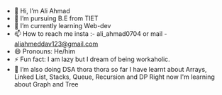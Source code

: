- 👋 Hi, I’m Ali Ahmad
- 👀 I’m pursuing B.E from TIET 
- 🌱 I’m currently learning Web-dev
- 📫 How to reach me insta :- ali_ahmad0704 or mail - aliahmeddav123@gmail.com
- 😄 Pronouns: He/him
- ⚡ Fun fact: I am lazy but I dream of being workaholic.
- 💞️ I’m also doing DSA thora thora
so far I have learnt about Arrays, Linked List, Stacks, Queue, Recursion and DP
Right now I'm learning about Graph and Tree

<!---
Bhayankarcoder/Bhayankarcoder is a ✨ special ✨ repository because its `README.md` (this file) appears on your GitHub profile.
You can click the Preview link to take a look at your changes.
--->
